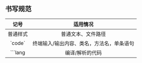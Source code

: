 ## 书写规范

| 记号     | 适用情况                                  |
|:--------:|:-----------------------------------------:|
| 普通样式 | 普通文本、文件路径                        |
| \`code\` | 终端输入/输出内容、类名，方法名，单条语句 |
| ```lang  | 编译/解析的代码                           |   

